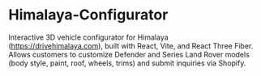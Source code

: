 # Himalaya-Configurator

Interactive 3D vehicle configurator for Himalaya (https://drivehimalaya.com), built with React, Vite, and React Three Fiber. Allows customers to customize Defender and Series Land Rover models (body style, paint, roof, wheels, trims) and submit inquiries via Shopify.
